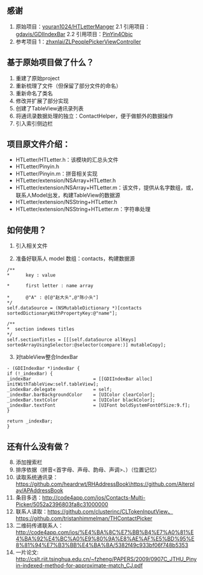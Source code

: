 
## 感谢
1. 原始项目：[youran1024/HTLetterManger](https://github.com/youran1024/HTLetterManger)
2.1 引用项目：[gdavis/GDIIndexBar](https://github.com/gdavis/GDIIndexBar)
2.2 引用项目：[PinYin4Objc](https://github.com/kimziv/PinYin4Objc)
3. 参考项目 1：[zhxnlai/ZLPeoplePickerViewController](https://github.com/zhxnlai/ZLPeoplePickerViewController)

## 基于原始项目做了什么？

1. 重建了原始project
2. 重新梳理了文件（但保留了部分文件的命名）
3. 重新命名了类名
4. 修改并扩展了部分实现
5. 创建了TableView通讯录列表
6. 将通讯录数据处理的独立：ContactHelper，便于做额外的数据操作
7. 引入索引侧边栏

## 项目原文件介绍：

* HTLetter/HTLetter.h：该模块的汇总头文件
* HTLetter/Pinyin.h
* HTLetter/Pinyin.m：拼音相关实现
* HTLetter/extension/NSArray+HTLetter.h
* HTLetter/extension/NSArray+HTLetter.m：该文件，提供从名字数组，或，联系人Model出发，构建TableView的数据源
* HTLetter/extension/NSString+HTLetter.h
* HTLetter/extension/NSString+HTLetter.m：字符串处理

## 如何使用？
1. 引入相关文件

2. 准备好联系人 model 数组：contacts，构建数据源
```objc
/**
*      key : value

*      first letter : name array

*      @"A" : @[@"赵大头",@"陈小头"]
*/
self.dataSource = (NSMutableDictionary *)[contacts sortedDictionaryWithPropertyKey:@"name"];

/**
*  section indexes titles
*/
self.sectionTitles = [[[self.dataSource allKeys] sortedArrayUsingSelector:@selector(compare:)] mutableCopy];
```

3. 对tableView整合IndexBar
```objc
- (GDIIndexBar *)indexBar {
if (!_indexBar) {
_indexBar                       = [[GDIIndexBar alloc] initWithTableView:self.tableView];
_indexBar.delegate              = self;
_indexBar.barBackgroundColor    = [UIColor clearColor];
_indexBar.textColor             = [UIColor blackColor];
_indexBar.textFont              = [UIFont boldSystemFontOfSize:9.f];
}

return _indexBar;
}
```

## 还有什么没有做？

8. 添加搜索栏
9. 排序依据（拼音<首字母、声母、韵母、声调>、）（位置记忆）
10. 读取系统通讯录：https://github.com/heardrwt/RHAddressBook\https://github.com/Alterplay/APAddressBook
11. 条目多选：http://code4app.com/ios/Contacts-Multi-Picker/5052a2396803fa8c31000000
12. 联系人读取：https://github.com/clusterinc/CLTokenInputView、https://github.com/tristanhimmelman/THContactPicker
13. 二维码传递联系人：http://code4app.com/ios/%E4%BA%8C%E7%BB%B4%E7%A0%81%E4%BA%92%E4%BC%A0%E9%80%9A%E8%AE%AF%E5%BD%95%E8%81%94%E7%B3%BB%E4%BA%BA/5382f49c933bf06f748b5353
15. 一片论文: http://cslt.riit.tsinghua.edu.cn/~fzheng/PAPERS/2009/0907C_JTHU_Pinyin-indexed-method-for-approximate-match_CJ.pdf

